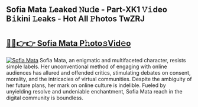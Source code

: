 ## Sofia Mata 𝙻eaked 𝙽u𝚍e - Part-XK1 𝚅𝚒deo B𝚒kini 𝙻eaks - Hot All 𝙿hotos TwZRJ

# <h2><a href="http://ld4nq4.urlbe.top/?page=Sofia+Mata">🔗🔗👉👉 Sofia Mata P𝚑oto𝚜Vid𝚎o</a></h2>

[![Sofia Mata](https://i.imgur.com/eBuTRDB.gif)](http://ld4nq4.urlbe.top/?page=Sofia+Mata)
Sofia Mata, an enigmatic and multifaceted character, resists simple labels. Her unconventional method of engaging with online audiences has allured and offended critics, stimulating debates on consent, morality, and the intricacies of virtual communities. Despite the ambiguity of her future plans, her mark on online culture is indelible. Fueled by unyielding resolve and undeniable enchantment, Sofia Mata reach in the digital community is boundless.
